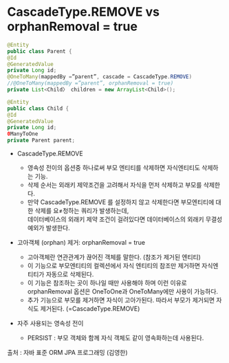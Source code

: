 # CascadeType.REMOVE vs orphanRemoval = true
 ```java
 @Entity
 public class Parent {
 @Id
@GeneratedValue 
private Long id;
 @OneToMany(mappedBy =”parent”, cascade = CascadeType.REMOVE)
//@OneToMany(mappedBy =”parent”, orphanRemoval = true)
 private List<Child〉 children = new ArrayList<Child>();
 ```
```java
@Entity
public class Child {
@Id 
@GeneratedValue 
private Long id;
0ManyToOne
private Parent parent;
```

- CascadeType.REMOVE
    - 영속성 전이의 옵션중 하나로써 부모 엔티티를 삭제하면 자식엔티티도 삭제하는 기능.
    - 삭제 순서는 외래키 제약조건을 고려해서 자식을 먼저 삭제하고 부모를 삭제한다.
    - 만약 CascadeType.REMOVE 를 설정하지 않고 삭제한다면 부모엔티티에 대한 삭제를 요≠청하는 쿼리가 발생하는데,  
    데이터베이스의 외래키 제약 조건이 걸려있다면 데이터베이스의 외래키 무결성 예외가 발생한다.
    
- 고아객체 (orphan) 제거: orphanRemoval = true
    - 고아객체란 연관관계가 끊어진 객체를 말한다. (참조가 제거된 엔티티)
    - 이 기능으로 부모엔티티의 컬렉션에서 자식 엔티티의 참조만 제거하면 자식엔티티가 자동으로 삭제된다.
    - 이 기능은 참조하는 곳이 하나일 때만 사용해야 하며 이런 이유로 orphanRemoval 옵션은 OneToOne과 OneToMany에만 사용이 가능하다.
    - 추가 기능으로 부모를 제거하면 자식이 고아가된다. 따라서 부모가 제거되면 자식도 제거된다. (=CascadeType.REMOVE) 

- 자주 사용되는 영속성 전이
    - PERSIST : 부모 객체와 함께 자식 객체도 같이 영속화하는데 사용된다.
  
출처 : 자바 표준 ORM JPA 프로그래밍 (김영한)
